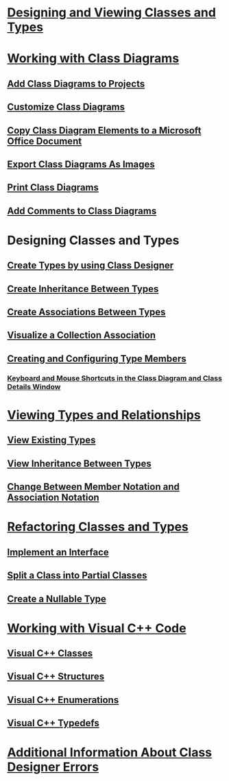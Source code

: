 # [Designing and Viewing Classes and Types](designing-and-viewing-classes-and-types.md)
# [Working with Class Diagrams](working-with-class-diagrams.md)
## [Add Class Diagrams to Projects](how-to-add-class-diagrams-to-projects.md)
## [Customize Class Diagrams](how-to-customize-class-diagrams.md)
## [Copy Class Diagram Elements to a Microsoft Office Document](how-to-copy-class-diagram-elements-to-a-microsoft-office-document.md)
## [Export Class Diagrams As Images](how-to-export-class-diagrams-as-images.md)
## [Print Class Diagrams](how-to-print-class-diagrams.md)
## [Add Comments to Class Diagrams](how-to-add-comments-to-class-diagrams.md)
# Designing Classes and Types
## [Create Types by using Class Designer](how-to-create-types.md)
## [Create Inheritance Between Types](how-to-create-inheritance-between-types.md)
## [Create Associations Between Types](how-to-create-associations-between-types.md)
## [Visualize a Collection Association](how-to-visualize-a-collection-association.md)
## [Creating and Configuring Type Members](creating-and-configuring-type-members.md)
### [Keyboard and Mouse Shortcuts in the Class Diagram and Class Details Window](keyboard-and-mouse-shortcuts-in-the-class-diagram-and-class-details-window.md)
# [Viewing Types and Relationships](viewing-types-and-relationships.md)
## [View Existing Types](how-to-view-existing-types.md)
## [View Inheritance Between Types](how-to-view-inheritance-between-types.md)
## [Change Between Member Notation and Association Notation](how-to-change-between-member-notation-and-association-notation.md)
# [Refactoring Classes and Types](refactoring-classes-and-types.md)
## [Implement an Interface](how-to-implement-an-interface.md)
## [Split a Class into Partial Classes](how-to-split-a-class-into-partial-classes.md)
## [Create a Nullable Type](how-to-create-a-nullable-type.md)
# [Working with Visual C++ Code](working-with-visual-cpp-code.md)
## [Visual C++ Classes](visual-cpp-classes.md)
## [Visual C++ Structures](visual-cpp-structures.md)
## [Visual C++ Enumerations](visual-cpp-enumerations.md)
## [Visual C++ Typedefs](visual-cpp-typedefs.md)
# [Additional Information About Class Designer Errors](additional-information-about-errors.md)
